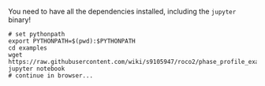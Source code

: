 You need to have all the dependencies installed, including the `jupyter` binary!

```
# set pythonpath
export PYTHONPATH=$(pwd):$PYTHONPATH
cd examples
wget https://raw.githubusercontent.com/wiki/s9105947/roco2/phase_profile_example.tsv
jupyter notebook
# continue in browser...
```
